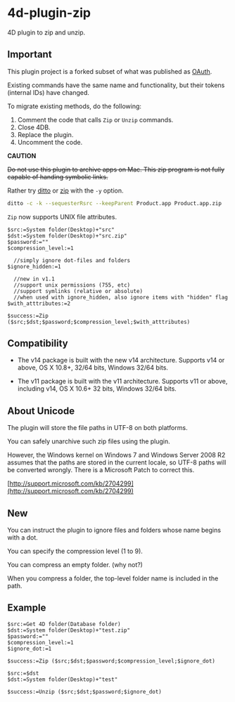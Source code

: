 # 4d-plugin-zip
4D plugin to zip and unzip.

Important
---
This plugin project is a forked subset of what was published as [OAuth](https://github.com/miyako/4d-plugin-oauth).

Existing commands have the same name and functionality, but their tokens (internal IDs) have changed.

To migrate existing methods, do the following:

1. Comment the code that calls ```Zip``` or ```Unzip``` commands.
2. Close 4DB.
3. Replace the plugin.
4. Uncomment the code.
 
**CAUTION**

~~Do not use this plugin to archive apps on Mac. This zip program is not fully capable of handing symbolic links.~~

Rather try [ditto](https://developer.apple.com/library/mac/documentation/Darwin/Reference/ManPages/man1/ditto.1.html) or [zip](https://developer.apple.com/library/mac/documentation/Darwin/Reference/ManPages/man1/zip.1.html) with the ```-y``` option.

```sh
ditto -c -k --sequesterRsrc --keepParent Product.app Product.app.zip
```

```Zip``` now supports UNIX file attributes.

```
$src:=System folder(Desktop)+"src"
$dst:=System folder(Desktop)+"src.zip"
$password:=""
$compression_level:=1

  //simply ignore dot-files and folders
$ignore_hidden:=1

  //new in v1.1
  //support unix permissions (755, etc)
  //support symlinks (relative or absolute)
  //when used with ignore_hidden, also ignore items with "hidden" flag
$with_atttributes:=2

$success:=Zip ($src;$dst;$password;$compression_level;$with_atttributes)
```

Compatibility
---
* The v14 package is built with the new v14 architecture. Supports v14 or above, OS X 10.8+, 32/64 bits, Windows 32/64 bits.

* The v11 package is built with the v11 architecture. Supports v11 or above, including v14, OS X 10.6+ 32 bits, Windows 32/64 bits.

About Unicode
---
The plugin will store the file paths in UTF-8 on both platforms.

You can safely unarchive such zip files using the plugin.

However, the Windows kernel on Windows 7 and Windows Server 2008 R2 assumes that the paths are stored in the current locale, so UTF-8 paths will be converted wrongly. There is a Microsoft Patch to correct this.

[http://support.microsoft.com/kb/2704299](http://support.microsoft.com/kb/2704299)

New
---

You can instruct the plugin to ignore files and folders whose name begins with a dot.

You can specify the compression level (1 to 9).

You can compress an empty folder. (why not?)

When you compress a folder, the top-level folder name is included in the path.

Example
---
```
$src:=Get 4D folder(Database folder)
$dst:=System folder(Desktop)+"test.zip"
$password:=""
$compression_level:=1
$ignore_dot:=1

$success:=Zip ($src;$dst;$password;$compression_level;$ignore_dot)

$src:=$dst
$dst:=System folder(Desktop)+"test"

$success:=Unzip ($src;$dst;$password;$ignore_dot)
```
